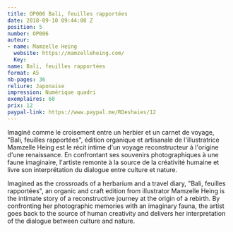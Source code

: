 ```yaml
---
title: OP006 Bali, feuilles rapportées
date: 2018-09-10 09:44:00 Z
position: 5
number: OP006
auteur:
- name: Mamzelle Heing
  website: https://mamzelleheing.com/
  Key: 
name: Bali, feuilles rapportées
format: A5
nb-pages: 36
reliure: Japonaise
impression: Numérique quadri
exemplaires: 60
prix: 12
paypal-link: https://www.paypal.me/RDeshaies/12
---
```


Imaginé comme le croisement entre un herbier et un carnet de voyage, "Bali, feuilles rapportées", édition organique et artisanale de l'illustratrice Mamzelle Heing est le récit intime d'un voyage reconstructeur à l'origine d'une renaissance.
En confrontant ses souvenirs photographiques à une faune imaginaire, l'artiste remonte à la source de la créativité humaine et livre son interprétation du dialogue entre culture et nature.

Imagined as the crossroads of a herbarium and a travel diary, "Bali, feuilles rapportées", an organic and craft edition from illustrator Mamzelle Heing is the intimate story of a reconstructive journey at the origin of a rebirth.
By confronting her photographic memories with an imaginary fauna, the artist goes back to the source of human creativity and delivers her interpretation of the dialogue between culture and nature.